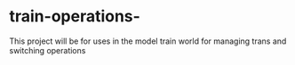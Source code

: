 # train-operations-
This project will be for uses in the model train world for managing trans and switching operations 